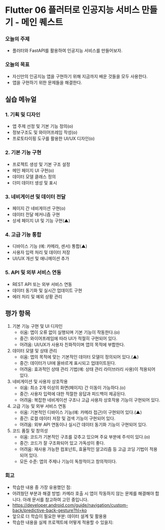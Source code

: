 # Flutter 06 플러터로 인공지능 서비스 만들기 - 메인 퀘스트

### 오늘의 주제

- 플러터와 FastAPI를 활용하여 인공지능 서비스를 만들어보자.

### 오늘의 목표

- 자신만의 인공지능 앱을 구현하기 위해 지금까지 배운 것들을 모두 사용한다.
- 앱을 구현하기 위한 문제들을 해결한다.

## 실습 메뉴얼

### 1. 기획 및 디자인

- 앱 주제 선정 및 기본 기능 정의(o)
- 정보구조도 및 와이어프레임 작성(o)
- 프로토타이핑 도구를 활용한 UI/UX 디자인(o)

### 2. 기본 기능 구현

- 프로젝트 생성 및 기본 구조 설정
- 메인 페이지 UI 구현(o)
- 데이터 모델 클래스 정의
- 더미 데이터 생성 및 표시

### 3. 네비게이션 및 데이터 전달

- 페이지 간 네비게이션 구현(o)
- 데이터 전달 메커니즘 구현
- 상세 페이지 UI 및 기능 구현(▲)

### 4. 고급 기능 통합

- 디바이스 기능 (예: 카메라, 센서) 통합(▲)
- 사용자 입력 처리 및 데이터 저장
- UI/UX 개선 및 애니메이션 추가

### 5. API 및 외부 서비스 연동

- REST API 또는 외부 서비스 연동
- 데이터 동기화 및 실시간 업데이트 구현
- 에러 처리 및 예외 상황 관리

## 평가 항목

1. 기본 기능 구현 및 UI 디자인
    - 쉬움: 앱이 오류 없이 실행되며 기본 기능이 작동한다.(o)
    - 중간: 와이어프레임에 따라 UI가 적절히 구현되어 있다.
    - 어려움: UI/UX가 사용자 친화적이며 앱의 목적에 부합한다.
2. 데이터 모델 및 상태 관리
    - 쉬움: 앱의 목적에 맞는 기본적인 데이터 모델이 정의되어 있다.(▲)
    - 중간: 데이터가 UI에 올바르게 표시되고 업데이트된다.
    - 어려움: 효과적인 상태 관리 기법(예: 상태 관리 라이브러리 사용)이 적용되어 있다.
3. 네비게이션 및 사용자 상호작용
    - 쉬움: 최소 2개 이상의 화면(페이지) 간 이동이 가능하다.(o)
    - 중간: 사용자 입력에 대한 적절한 응답과 피드백이 제공된다.
    - 어려움: 복잡한 네비게이션 구조나 고급 사용자 상호작용 기능이 구현되어 있다.
4. 고급 기능 및 외부 서비스 연동
    - 쉬움: 기본적인 디바이스 기능(예: 카메라 접근)이 구현되어 있다.(▲)
    - 중간: 로컬 데이터 저장 및 검색 기능이 구현되어 있다.
    - 어려움: 외부 API 연동이나 실시간 데이터 동기화 기능이 구현되어 있다.
5. 코드 품질 및 창의성
    - 쉬움: 코드가 기본적인 구조를 갖추고 있으며 주요 부분에 주석이 있다.(o)
    - 중간: 코드가 잘 구조화되어 있고 가독성이 좋다.
    - 어려움: 재사용 가능한 컴포넌트, 효율적인 알고리즘 등 고급 코딩 기법이 적용되어 있다.
    - 모든 수준: 앱의 주제나 기능이 독창적이고 창의적이다.

### 회고

- 학습한 내용 중 가장 유용했던 점:
- 어려웠던 부분과 해결 방법: 카메라 호출 시 앱이 작동하지 않는 문제를 해결해야 합니다. 아래 문서를 참고하여 고민 중입니다.
- https://developer.android.com/guide/navigation/custom-back/predictive-back-gesture?hl=ko
- 앞으로 더 학습이 필요한 부분: 데이터 설계 및 활용용
- 학습한 내용을 실제 프로젝트에 어떻게 적용할 수 있을지:
